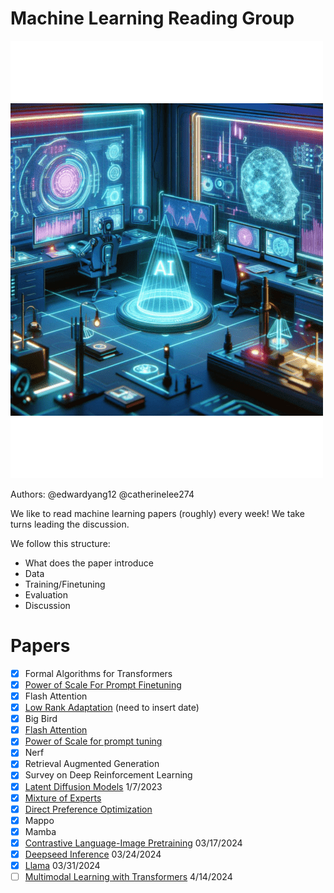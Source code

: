 # Machine Learning Reading Group
![image](images/readmeImage.png)


Authors: @edwardyang12 @catherinelee274

We like to read machine learning papers (roughly) every week! We take turns leading the discussion.


We follow this structure: 
- What does the paper introduce
- Data 
- Training/Finetuning
- Evaluation
- Discussion


# Papers 
- [x] Formal Algorithms for Transformers
- [x] [Power of Scale For Prompt Finetuning](https://arxiv.org/abs/2104.08691)
- [x] Flash Attention
- [x] [Low Rank Adaptation](https://arxiv.org/abs/2106.09685) (need to insert date)
- [x] Big Bird
- [x] [Flash Attention](https://arxiv.org/abs/2205.14135)
- [x] [Power of Scale for prompt tuning](https://arxiv.org/abs/2104.08691)
- [x] Nerf
- [x] Retrieval Augmented Generation
- [x] Survey on Deep Reinforcement Learning
- [x] [Latent Diffusion Models](https://arxiv.org/abs/2112.10752) 1/7/2023
- [x] [Mixture of Experts]()
- [x] [Direct Preference Optimization](https://arxiv.org/abs/2305.18290)
- [x] Mappo
- [x] Mamba
- [x] [Contrastive Language-Image Pretraining](https://arxiv.org/abs/2103.00020) 03/17/2024
- [x] [Deepseed Inference](https://arxiv.org/abs/2207.00032) 03/24/2024
- [x] [Llama](https://arxiv.org/abs/2302.13971) 03/31/2024
- [ ] [Multimodal Learning with Transformers](https://arxiv.org/abs/2206.06488) 4/14/2024
